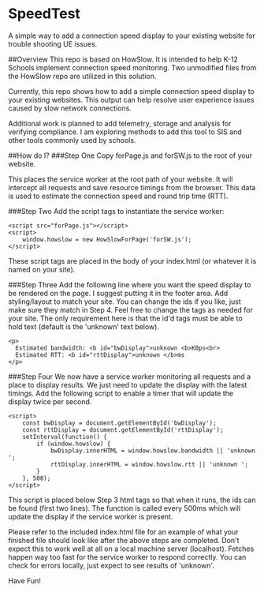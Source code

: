 # SpeedTest
A simple way to add a connection speed display to your existing website for trouble shooting UE issues.

##Overview
This repo is based on HowSlow. It is intended to help K-12 Schools implement connection speed monitoring. Two unmodified files from the HowSlow repo are utilized in this solution.

Currently, this repo shows how to add a simple connection speed display to your existing websites. This output can help resolve user experience issues caused by slow network connections.

Additional work is planned to add telemetry, storage and analysis for verifying compliance. I am exploring methods to add this tool to SIS and other tools commonly used by schools.

##How do I?
###Step One
Copy forPage.js and forSW.js to the root of your website.

This places the service worker at the root path of your website. It will intercept all requests and save resource timings from the browser. This data is used to estimate the connection speed and round trip time (RTT).

###Step Two
Add the script tags to instantiate the service worker:

    <script src="forPage.js"></script>
    <script>
        window.howslow = new HowSlowForPage('forSW.js');
    </script>

These script tags are placed in the body of your index.html (or whatever it is named on your site).

###Step Three
Add the following line where you want the speed display to be rendered on the page. I suggest putting it in the footer area. Add styling/layout to match your site. You can change the ids if you like, just make sure they match in Step 4. Feel free to change the tags as needed for your site. The only requirement here is that the id'd tags must be able to hold text (default is the 'unknown' text below).

    <p>
      Estimated bandwidth: <b id="bwDisplay">unknown <b>KBps<br>
      Estimated RTT: <b id="rttDisplay">unknown </b>ms
    </p>

###Step Four
We now have a service worker monitoring all requests and a place to display results. We just need to update the display with the latest timings. Add the following script to enable a timer that will update the display twice per second.

    <script>
        const bwDisplay = document.getElementById('bwDisplay');
        const rttDisplay = document.getElementById('rttDisplay');
        setInterval(function() {
            if (window.howslow) {
                bwDisplay.innerHTML = window.howslow.bandwidth || 'unknown ';
                rttDisplay.innerHTML = window.howslow.rtt || 'unknown ';
            }
        }, 500);
    </script>

This script is placed below Step 3 html tags so that when it runs, the ids can be found (first two lines). The function is called every 500ms which will update the display if the service worker is present.

Please refer to the included index.html file for an example of what your finished file should look like after the above steps are completed. Don't expect this to work well at all on a local machine server (localhost). Fetches happen way too fast for the service worker to respond correctly. You can check for errors locally, just expect to see results of 'unknown'.

Have Fun!
